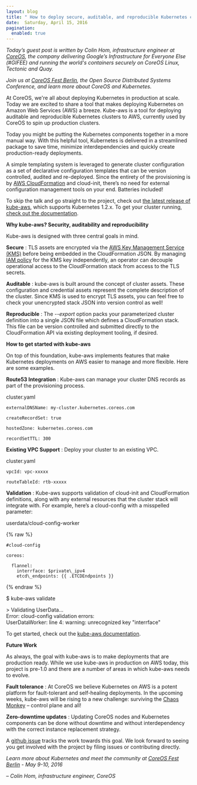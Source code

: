 ```yaml
---
layout: blog
title: " How to deploy secure, auditable, and reproducible Kubernetes clusters on AWS "
date:  Saturday, April 15, 2016
pagination:
  enabled: true
---
```


_Today’s guest post is written by Colin Hom, infrastructure engineer at [CoreOS](https://coreos.com/), the company delivering Google’s Infrastructure for Everyone Else (#GIFEE) and running the world's containers securely on CoreOS Linux, Tectonic and Quay._  

_Join us at [CoreOS Fest Berlin](https://coreos.com/fest/), the Open Source Distributed Systems Conference, and learn more about CoreOS and Kubernetes._  

At CoreOS, we're all about deploying Kubernetes in production at scale. Today we are excited to share a tool that makes deploying Kubernetes on Amazon Web Services (AWS) a breeze. Kube-aws is a tool for deploying auditable and reproducible Kubernetes clusters to AWS, currently used by CoreOS to spin up production clusters.  

Today you might be putting the Kubernetes components together in a more manual way. With this helpful tool, Kubernetes is delivered in a streamlined package to save time, minimize interdependencies and quickly create production-ready deployments.  

A simple templating system is leveraged to generate cluster configuration as a set of declarative configuration templates that can be version controlled, audited and re-deployed. Since the entirety of the provisioning is by [AWS CloudFormation](https://aws.amazon.com/cloudformation/) and cloud-init, there’s no need for external configuration management tools on your end. Batteries included!  

To skip the talk and go straight to the project, check out [the latest release of kube-aws](https://github.com/coreos/coreos-kubernetes/releases), which supports Kubernetes 1.2.x. To get your cluster running, [check out the documentation](https://coreos.com/kubernetes/docs/latest/kubernetes-on-aws.html).  

**Why kube-aws? Security, auditability and reproducibility**  

Kube-aws is designed with three central goals in mind.  


**Secure** : TLS assets are encrypted via the [AWS Key Management Service (KMS)](https://aws.amazon.com/kms/) before being embedded in the CloudFormation JSON. By managing [IAM policy](http://docs.aws.amazon.com/IAM/latest/UserGuide/access_policies.html) for the KMS key independently, an operator can decouple operational access to the CloudFormation stack from access to the TLS secrets.



**Auditable** : kube-aws is built around the concept of cluster assets. These configuration and credential assets represent the complete description of the cluster. Since KMS is used to encrypt TLS assets, you can feel free to check your unencrypted stack JSON into version control as well!



**Reproducible** : The _--export_ option packs your parameterized cluster definition into a single JSON file which defines a CloudFormation stack. This file can be version controlled and submitted directly to the CloudFormation API via existing deployment tooling, if desired.


**How to get started with kube-aws**



On top of this foundation, kube-aws implements features that make Kubernetes deployments on AWS easier to manage and more flexible. Here are some examples.



**Route53 Integration** : Kube-aws can manage your cluster DNS records as part of the provisioning process.



cluster.yaml
```
externalDNSName: my-cluster.kubernetes.coreos.com

createRecordSet: true

hostedZone: kubernetes.coreos.com

recordSetTTL: 300
```



**Existing VPC Support** : Deploy your cluster to an existing VPC.



cluster.yaml


```
vpcId: vpc-xxxxx

routeTableId: rtb-xxxxx
 ```



**Validation** : Kube-aws supports validation of cloud-init and CloudFormation definitions, along with any external resources that the cluster stack will integrate with. For example, here’s a cloud-config with a misspelled parameter:



userdata/cloud-config-worker

{% raw %}
```
#cloud-config

coreos:

  flannel:  
    interrface: $private\_ipv4  
    etcd\_endpoints: {{ .ETCDEndpoints }}
 ```
{% endraw %}


 $ kube-aws validate


 \> Validating UserData...  
     Error: cloud-config validation errors:  
     UserDataWorker: line 4: warning: unrecognized key "interrface"



To get started, check out the [kube-aws documentation](https://coreos.com/kubernetes/docs/latest/kubernetes-on-aws.html).


**Future Work**  

As always, the goal with kube-aws is to make deployments that are production ready. While we use kube-aws in production on AWS today, this project is pre-1.0 and there are a number of areas in which kube-aws needs to evolve.  

**Fault tolerance** : At CoreOS we believe Kubernetes on AWS is a potent platform for fault-tolerant and self-healing deployments. In the upcoming weeks, kube-aws will be rising to a new challenge: surviving the [Chaos Monkey](https://github.com/Netflix/SimianArmy/wiki/Chaos-Monkey) – control plane and all!  

**Zero-downtime updates** : Updating CoreOS nodes and Kubernetes components can be done without downtime and without interdependency with the correct instance replacement strategy.  

A [github issue](https://github.com/coreos/coreos-kubernetes/issues/340) tracks the work towards this goal. We look forward to seeing you get involved with the project by filing issues or contributing directly.  


_Learn more about Kubernetes and meet the community at [CoreOS Fest Berlin](https://coreos.com/fest/) - May 9-10, 2016_



_– Colin Hom, infrastructure engineer, CoreOS_
